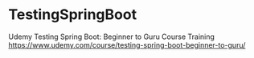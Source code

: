 # TestingSpringBoot
Udemy Testing Spring Boot: Beginner to Guru Course Training
https://www.udemy.com/course/testing-spring-boot-beginner-to-guru/
